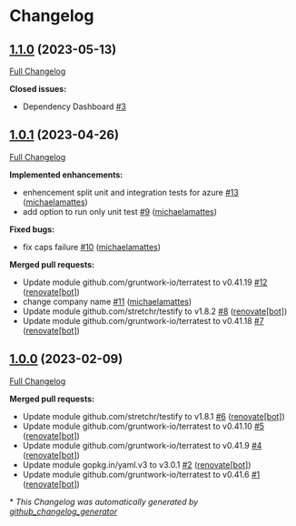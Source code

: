 # Changelog

## [1.1.0](https://github.com/telekom-mms/terratest-action/tree/1.1.0) (2023-05-13)

[Full Changelog](https://github.com/telekom-mms/terratest-action/compare/1.0.1...1.1.0)

**Closed issues:**

- Dependency Dashboard [\#3](https://github.com/telekom-mms/terratest-action/issues/3)

## [1.0.1](https://github.com/telekom-mms/terratest-action/tree/1.0.1) (2023-04-26)

[Full Changelog](https://github.com/telekom-mms/terratest-action/compare/1.0.0...1.0.1)

**Implemented enhancements:**

- enhencement split unit and integration tests for azure [\#13](https://github.com/telekom-mms/terratest-action/pull/13) ([michaelamattes](https://github.com/michaelamattes))
- add option to run only unit test [\#9](https://github.com/telekom-mms/terratest-action/pull/9) ([michaelamattes](https://github.com/michaelamattes))

**Fixed bugs:**

- fix caps failure [\#10](https://github.com/telekom-mms/terratest-action/pull/10) ([michaelamattes](https://github.com/michaelamattes))

**Merged pull requests:**

- Update module github.com/gruntwork-io/terratest to v0.41.19 [\#12](https://github.com/telekom-mms/terratest-action/pull/12) ([renovate[bot]](https://github.com/apps/renovate))
- change company name [\#11](https://github.com/telekom-mms/terratest-action/pull/11) ([michaelamattes](https://github.com/michaelamattes))
- Update module github.com/stretchr/testify to v1.8.2 [\#8](https://github.com/telekom-mms/terratest-action/pull/8) ([renovate[bot]](https://github.com/apps/renovate))
- Update module github.com/gruntwork-io/terratest to v0.41.18 [\#7](https://github.com/telekom-mms/terratest-action/pull/7) ([renovate[bot]](https://github.com/apps/renovate))

## [1.0.0](https://github.com/telekom-mms/terratest-action/tree/1.0.0) (2023-02-09)

[Full Changelog](https://github.com/telekom-mms/terratest-action/compare/74d6ba466ba49948f2f09ba500c74394bf832de2...1.0.0)

**Merged pull requests:**

- Update module github.com/stretchr/testify to v1.8.1 [\#6](https://github.com/telekom-mms/terratest-action/pull/6) ([renovate[bot]](https://github.com/apps/renovate))
- Update module github.com/gruntwork-io/terratest to v0.41.10 [\#5](https://github.com/telekom-mms/terratest-action/pull/5) ([renovate[bot]](https://github.com/apps/renovate))
- Update module github.com/gruntwork-io/terratest to v0.41.9 [\#4](https://github.com/telekom-mms/terratest-action/pull/4) ([renovate[bot]](https://github.com/apps/renovate))
- Update module gopkg.in/yaml.v3 to v3.0.1 [\#2](https://github.com/telekom-mms/terratest-action/pull/2) ([renovate[bot]](https://github.com/apps/renovate))
- Update module github.com/gruntwork-io/terratest to v0.41.6 [\#1](https://github.com/telekom-mms/terratest-action/pull/1) ([renovate[bot]](https://github.com/apps/renovate))



\* *This Changelog was automatically generated by [github_changelog_generator](https://github.com/github-changelog-generator/github-changelog-generator)*
